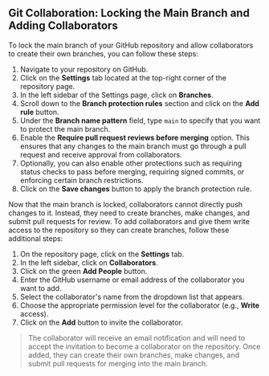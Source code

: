 ## Git Collaboration: Locking the Main Branch and Adding Collaborators

To lock the main branch of your GitHub repository and allow collaborators to create their own branches, you can follow these steps:

1. Navigate to your repository on GitHub.
2. Click on the **Settings** tab located at the top-right corner of the repository page.
3. In the left sidebar of the Settings page, click on **Branches**.
4. Scroll down to the **Branch protection rules** section and click on the **Add rule** button.
5. Under the **Branch name pattern** field, type `main` to specify that you want to protect the main branch.
6. Enable the **Require pull request reviews before merging** option. This ensures that any changes to the main branch must go through a pull request and receive approval from collaborators.
7. Optionally, you can also enable other protections such as requiring status checks to pass before merging, requiring signed commits, or enforcing certain branch restrictions.
8. Click on the **Save changes** button to apply the branch protection rule.

Now that the main branch is locked, collaborators cannot directly push changes to it. Instead, they need to create branches, make changes, and submit pull requests for review. To add collaborators and give them write access to the repository so they can create branches, follow these additional steps:

1. On the repository page, click on the **Settings** tab.
2. In the left sidebar, click on **Collaborators**.
3. Click on the green **Add People** button.
4. Enter the GitHub username or email address of the collaborator you want to add.
5. Select the collaborator's name from the dropdown list that appears.
6. Choose the appropriate permission level for the collaborator (e.g., **Write** access).
7. Click on the **Add** button to invite the collaborator.

> The collaborator will receive an email notification and will need to accept the invitation to become a collaborator on the repository. Once added, they can create their own branches, make changes, and submit pull requests for merging into the main branch.
